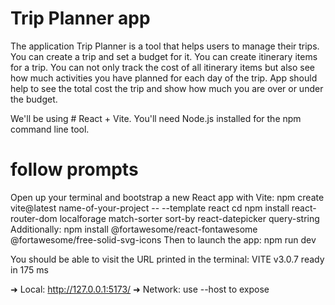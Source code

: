 # Trip Planner app
The application Trip Planner is a tool that helps users to manage their trips. You can create a trip and set a budget for it. You can create itinerary items for a trip. You can not only track the cost of all itinerary items but also see how much activities you have planned for each day of the trip. App should help to see the total cost the trip and show how much you are over or under the budget.

We'll be using # React + Vite. You'll need Node.js installed for the npm command line tool.
# follow prompts
Open up your terminal and bootstrap a new React app with Vite:
npm create vite@latest name-of-your-project -- --template react
cd <your new project directory>
npm install react-router-dom localforage match-sorter sort-by react-datepicker query-string
Additionally:
npm install @fortawesome/react-fontawesome @fortawesome/free-solid-svg-icons
Then to launch the app:
npm run dev

You should be able to visit the URL printed in the terminal:
VITE v3.0.7  ready in 175 ms

  ➜  Local:   http://127.0.0.1:5173/
  ➜  Network: use --host to expose
